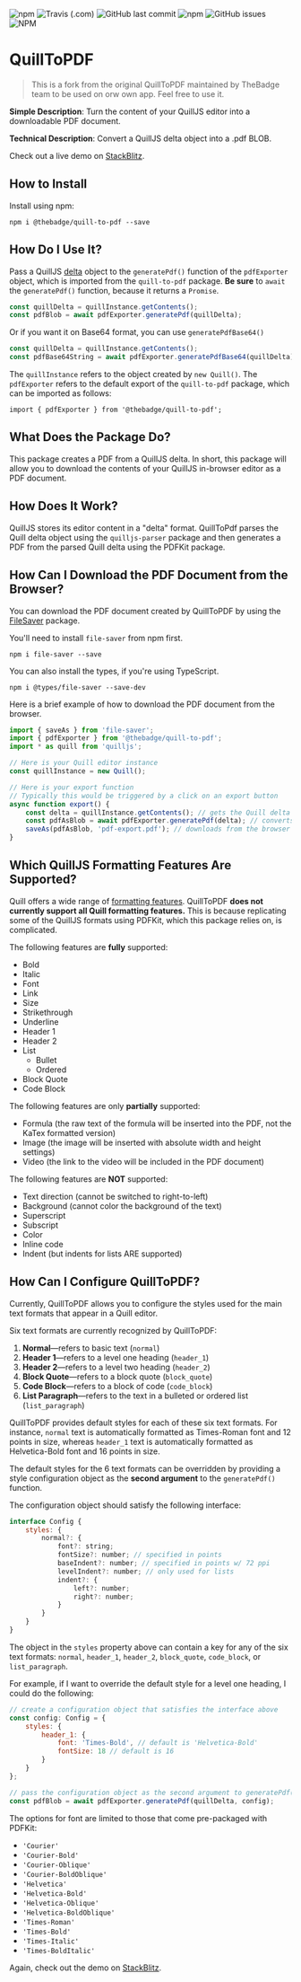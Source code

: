 ![npm](https://img.shields.io/npm/v/@thebadge/quill-to-pdf) ![Travis (.com)](https://img.shields.io/travis/com/thebadge/quill-to-pdf) ![GitHub last commit](https://img.shields.io/github/last-commit/thebadge/quill-to-pdf) ![npm](https://img.shields.io/npm/dm/@thebadge/quill-to-pdf) ![GitHub issues](https://img.shields.io/github/issues/thebadge/quill-to-pdf) ![NPM](https://img.shields.io/npm/l/@thebadge/quill-to-pdf)

# QuillToPDF

> This is a fork from the original QuillToPDF maintained by TheBadge team to be used on orw own app. Feel free to use it.

**Simple Description**: Turn the content of your QuillJS editor into a downloadable PDF document.

**Technical Description**: Convert a QuillJS delta object into a .pdf BLOB.

Check out a live demo on [StackBlitz](https://stackblitz.com/edit/quill-to-pdf-demo?file=src/app/app.component.ts).

## How to Install

Install using npm:

`npm i @thebadge/quill-to-pdf --save`

## How Do I Use It?

Pass a QuillJS [delta](https://quilljs.com/docs/delta/) object to the `generatePdf()` function of the `pdfExporter` object, which is imported from the `quill-to-pdf` package. **Be sure** to `await` the `generatePdf()` function, because it returns a `Promise`.

```javascript
const quillDelta = quillInstance.getContents();
const pdfBlob = await pdfExporter.generatePdf(quillDelta);
```

Or if you want it on Base64 format, you can use `generatePdfBase64()`

```javascript
const quillDelta = quillInstance.getContents();
const pdfBase64String = await pdfExporter.generatePdfBase64(quillDelta);
```

The `quillInstance` refers to the object created by `new Quill()`. The `pdfExporter` refers to the default export of the `quill-to-pdf` package, which can be imported as follows: 

`import { pdfExporter } from '@thebadge/quill-to-pdf';`

## What Does the Package Do?

This package creates a PDF from a QuillJS delta. In short, this package will allow you to download the contents of your QuillJS in-browser editor as a PDF document.

## How Does It Work?

QuillJS stores its editor content in a "delta" format. QuillToPdf parses the Quill delta object using the `quilljs-parser` package and then generates a PDF from the parsed Quill delta using the PDFKit package.

## How Can I Download the PDF Document from the Browser?

You can download the PDF document created by QuillToPDF by using the [FileSaver](https://www.npmjs.com/package/file-saver) package.

You'll need to install `file-saver` from npm first.

```npm i file-saver --save```

You can also install the types, if you're using TypeScript.

```npm i @types/file-saver --save-dev```

Here is a brief example of how to download the PDF document from the browser.

```javascript
import { saveAs } from 'file-saver';
import { pdfExporter } from '@thebadge/quill-to-pdf';
import * as quill from 'quilljs';

// Here is your Quill editor instance
const quillInstance = new Quill();

// Here is your export function
// Typically this would be triggered by a click on an export button
async function export() {
    const delta = quillInstance.getContents(); // gets the Quill delta
    const pdfAsBlob = await pdfExporter.generatePdf(delta); // converts to PDF
    saveAs(pdfAsBlob, 'pdf-export.pdf'); // downloads from the browser
}

```

## Which QuillJS Formatting Features Are Supported?

Quill offers a wide range of [formatting features](https://quilljs.com/docs/formats/). QuillToPDF **does not currently support all Quill formatting features.** This is because replicating some of the QuillJS formats using PDFKit, which this package relies on, is complicated.

The following features are **fully** supported:

* Bold
* Italic
* Font
* Link
* Size
* Strikethrough
* Underline
* Header 1
* Header 2
* List
    * Bullet
    * Ordered
* Block Quote
* Code Block

The following features are only **partially** supported:

* Formula (the raw text of the formula will be inserted into the PDF, not the KaTex formatted version)
* Image (the image will be inserted with absolute width and height settings)
* Video (the link to the video will be included in the PDF document)

The following features are **NOT** supported:

* Text direction (cannot be switched to right-to-left)
* Background (cannot color the background of the text)
* Superscript
* Subscript
* Color
* Inline code
* Indent (but indents for lists ARE supported)

## How Can I Configure QuillToPDF?

Currently, QuillToPDF allows you to configure the styles used for the main text formats that appear in a Quill editor.

Six text formats are currently recognized by QuillToPDF:

1. **Normal**&mdash;refers to basic text (`normal`)
2. **Header 1**&mdash;refers to a level one heading (`header_1`)
3. **Header 2**&mdash;refers to a level two heading (`header_2`)
4. **Block Quote**&mdash;refers to a block quote (`block_quote`)
5. **Code Block**&mdash;refers to a block of code (`code_block`)
6. **List Paragraph**&mdash;refers to the text in a bulleted or ordered list (`list_paragraph`)

QuillToPDF provides default styles for each of these six text formats. For instance, `normal` text is automatically formatted as Times-Roman font and 12 points in size, whereas `header_1` text is automatically formatted as Helvetica-Bold font and 16 points in size.

The default styles for the 6 text formats can be overridden by providing a style configuration object as the **second argument** to the `generatePdf()` function.

The configuration object should satisfy the following interface:

```javascript
interface Config {
    styles: {
        normal?: {
            font?: string;
            fontSize?: number; // specified in points
            baseIndent?: number; // specified in points w/ 72 ppi
            levelIndent?: number; // only used for lists
            indent?: {
                left?: number;
                right?: number;
            }
        }
    }
}
```

The object in the `styles` property above can contain a key for any of the six text formats: `normal`, `header_1`, `header_2`, `block_quote`, `code_block`, or `list_paragraph`. 

For example, if I want to override the default style for a level one heading, I could do the following:

```javascript
// create a configuration object that satisfies the interface above
const config: Config = {
    styles: {
        header_1: {
            font: 'Times-Bold', // default is 'Helvetica-Bold'
            fontSize: 18 // default is 16
        }
    }
};

// pass the configuration object as the second argument to generatePdf()
const pdfBlob = await pdfExporter.generatePdf(quillDelta, config);
```

The options for font are limited to those that come pre-packaged with PDFKit:

- `'Courier'`
- `'Courier-Bold'`
- `'Courier-Oblique'`
- `'Courier-BoldOblique'`
- `'Helvetica'`
- `'Helvetica-Bold'`
- `'Helvetica-Oblique'`
- `'Helvetica-BoldOblique'`
- `'Times-Roman'`
- `'Times-Bold'`
- `'Times-Italic'`
- `'Times-BoldItalic'`

Again, check out the demo on [StackBlitz](https://stackblitz.com/edit/quill-to-pdf-demo?file=src/app/app.component.ts).
